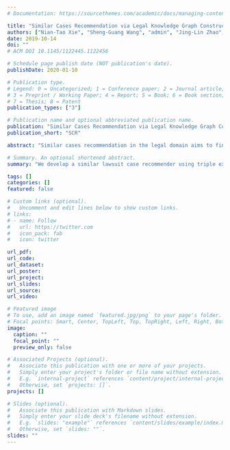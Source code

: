 ```yaml
---
# Documentation: https://sourcethemes.com/academic/docs/managing-content/

title: "Similar Cases Recommendation via Legal Knowledge Graph Construction and Representation"
authors: ["Nian-Tao Xie", "Sheng-Guang Wang", "admin", "Jing-Lin Zhao", "Su-Jian Li"]
date: 2019-10-14
doi: ""
# ACM DOI 10.1145/1122445.1122456

# Schedule page publish date (NOT publication's date).
publishDate: 2020-01-10

# Publication type.
# Legend: 0 = Uncategorized; 1 = Conference paper; 2 = Journal article;
# 3 = Preprint / Working Paper; 4 = Report; 5 = Book; 6 = Book section;
# 7 = Thesis; 8 = Patent
publication_types: ["3"]

# Publication name and optional abbreviated publication name.
publication: "Similar Cases Recommendation via Legal Knowledge Graph Construction and Representation"
publication_short: "SCR"

abstract: "Similar cases recommendation in the legal domain aims to find out relevant cases from a large number of judgment documents for a given indictment and can aid in enhancing the efficiency of judges in the trial process. Previous methods mainly focus on exploring the information which can be directly captured from each separate document and lack of incorporating external rules or knowledge which summarizes empirically from the whole domain. Thus, in this paper, we present a novel paradigm of recommend- ing similar legal cases based on our constructed knowledge graph. First, we put forward the joint model based on BERT to con- struct our knowledge graph by extracting entities and relations, with nodes representing entities and edges representing relations. The joint model learns the domain-related paradigm through shar- ing loss functions of sub-models to enhance the generalization effect. Second, with such a knowledge graph, we design the Trans- former based TransKB method to convert each document into one low-dimensional continuous vector which can care for the information from all the documents of the domain. Last, we em- ploy the similarity computation method to retrieve all the vectors reserved in our database for recommending the most similar cases. We verify our method in the Motor Vehicle Accident Liability Disputes in the Chinese civil law and construct its knowledge graph by defining 20 entity types and 9 relation types. We achieve state-of- the-art results in terms of MR, MRR, Hit@10 and human judgments, showing the pragmatic application of our method."

# Summary. An optional shortened abstract.
summary: "We develop a similar lawsuit case recommender using triple extration to form the knowledge graph, and use our TransKB model to get the knowledge embeddings and finally use them for similarity calculation"

tags: []
categories: []
featured: false

# Custom links (optional).
#   Uncomment and edit lines below to show custom links.
# links:
# - name: Follow
#   url: https://twitter.com
#   icon_pack: fab
#   icon: twitter

url_pdf:
url_code:
url_dataset:
url_poster:
url_project:
url_slides:
url_source:
url_video:

# Featured image
# To use, add an image named `featured.jpg/png` to your page's folder. 
# Focal points: Smart, Center, TopLeft, Top, TopRight, Left, Right, BottomLeft, Bottom, BottomRight.
image:
  caption: ""
  focal_point: ""
  preview_only: false

# Associated Projects (optional).
#   Associate this publication with one or more of your projects.
#   Simply enter your project's folder or file name without extension.
#   E.g. `internal-project` references `content/project/internal-project/index.md`.
#   Otherwise, set `projects: []`.
projects: []

# Slides (optional).
#   Associate this publication with Markdown slides.
#   Simply enter your slide deck's filename without extension.
#   E.g. `slides: "example"` references `content/slides/example/index.md`.
#   Otherwise, set `slides: ""`.
slides: ""
---
```


